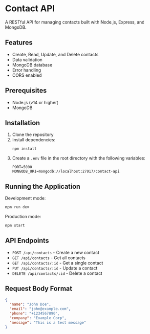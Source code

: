 # Contact API

A RESTful API for managing contacts built with Node.js, Express, and MongoDB.

## Features

- Create, Read, Update, and Delete contacts
- Data validation
- MongoDB database
- Error handling
- CORS enabled

## Prerequisites

- Node.js (v14 or higher)
- MongoDB

## Installation

1. Clone the repository
2. Install dependencies:
   ```bash
   npm install
   ```
3. Create a `.env` file in the root directory with the following variables:
   ```
   PORT=5000
   MONGODB_URI=mongodb://localhost:27017/contact-api
   ```

## Running the Application

Development mode:
```bash
npm run dev
```

Production mode:
```bash
npm start
```

## API Endpoints

- `POST /api/contacts` - Create a new contact
- `GET /api/contacts` - Get all contacts
- `GET /api/contacts/:id` - Get a single contact
- `PUT /api/contacts/:id` - Update a contact
- `DELETE /api/contacts/:id` - Delete a contact

## Request Body Format

```json
{
  "name": "John Doe",
  "email": "john@example.com",
  "phone": "+1234567890",
  "company": "Example Corp",
  "message": "This is a test message"
}
``` 
